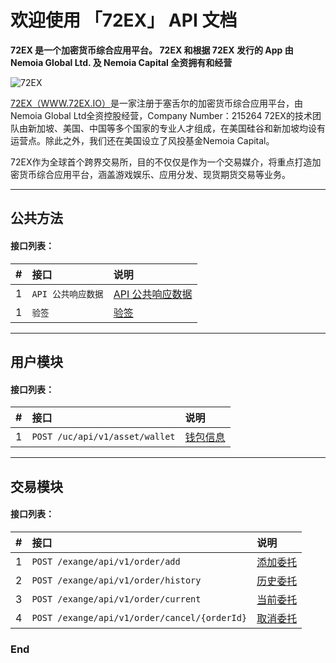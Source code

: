 
# 欢迎使用 「72EX」 API 文档

**72EX 是一个加密货币综合应用平台。
72EX 和根据 72EX 发行的 App 由 Nemoia Global Ltd. 及 Nemoia Capital 全资拥有和经营**


![72EX](https://www.72ex.io/logo.png "72EX")


[72EX（WWW.72EX.IO）](https://www.72ex.io)是一家注册于塞舌尔的加密货币综合应用平台，由Nemoia Global Ltd全资控股经营，Company Number：215264 72EX的技术团队由新加坡、美国、中国等多个国家的专业人才组成，在美国硅谷和新加坡均设有运营点。除此之外，我们还在美国设立了风投基金Nemoia Capital。

72EX作为全球首个跨界交易所，目的不仅仅是作为一个交易媒介，将重点打造加密货币综合应用平台，涵盖游戏娱乐、应用分发、现货期货交易等业务。


---








## 公共方法

#### 接口列表：

|#      |接口     |说明     |
|:---:  |:---    |:---     |
|1      |```API 公共响应数据```|[API 公共响应数据](./docs/user.md)|
|1      |```验签```|[验签](./docs/common.md)|


---




## 用户模块

#### 接口列表：

|#      |接口     |说明     |
|:---:  |:---    |:---     |
|1      |```POST /uc/api/v1/asset/wallet```|[钱包信息](./docs/user.md)|


---




## 交易模块

#### 接口列表：

|#      |接口     |说明     |
|:---:  |:---    |:---     |
|1      |```POST /exange/api/v1/order/add```                |[添加委托](./docs/exchange.md)|
|2      |```POST /exange/api/v1/order/history```            |[历史委托](./docs/exchange.md)|
|3      |```POST /exange/api/v1/order/current```            |[当前委托](./docs/exchange.md)|
|4      |```POST /exange/api/v1/order/cancel/{orderId}```   |[取消委托](./docs/exchange.md)|




### End